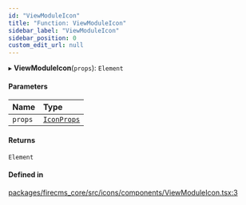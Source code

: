 ```yaml
---
id: "ViewModuleIcon"
title: "Function: ViewModuleIcon"
sidebar_label: "ViewModuleIcon"
sidebar_position: 0
custom_edit_url: null
---
```


▸ **ViewModuleIcon**(`props`): `Element`

#### Parameters

| Name | Type |
| :------ | :------ |
| `props` | [`IconProps`](../types/IconProps.md) |

#### Returns

`Element`

#### Defined in

[packages/firecms_core/src/icons/components/ViewModuleIcon.tsx:3](https://github.com/FireCMSco/firecms/blob/d45f3739/packages/firecms_core/src/icons/components/ViewModuleIcon.tsx#L3)
